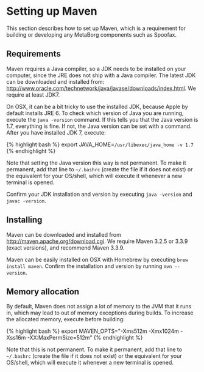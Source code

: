 # Setting up Maven

This section describes how to set up Maven, which is a requirement for building or developing any MetaBorg components such as Spoofax.

## Requirements

Maven requires a Java compiler, so a JDK needs to be installed on your computer, since the JRE does not ship with a Java compiler. The latest JDK can be downloaded and installed from: <http://www.oracle.com/technetwork/java/javase/downloads/index.html>. We require at least JDK7.

On OSX, it can be a bit tricky to use the installed JDK, because Apple by default installs JRE 6. To check which version of Java you are running, execute the `java -version` command. If this tells you that the Java version is 1.7, everything is fine. If not, the Java version can be set with a command. After you have installed JDK 7, execute:

{% highlight bash %}
export JAVA_HOME=`/usr/libexec/java_home -v 1.7`
{% endhighlight %}

Note that setting the Java version this way is not permanent. To make it permanent, add that line to `~/.bashrc` (create the file if it does not exist) or the equivalent for your OS/shell, which will execute it whenever a new terminal is opened.

Confirm your JDK installation and version by executing `java -version` and `javac -version`.

## Installing

Maven can be downloaded and installed from <http://maven.apache.org/download.cgi>. We require Maven 3.2.5 or 3.3.9 (exact versions), and recommend Maven 3.3.9.

Maven can be easily installed on OSX with Homebrew by executing `brew install maven`. Confirm the installation and version by running `mvn --version`.

## Memory allocation

By default, Maven does not assign a lot of memory to the JVM that it runs in, which may lead to out of memory exceptions during builds. To increase the allocated memory, execute before building:

{% highlight bash %}
export MAVEN_OPTS="-Xms512m -Xmx1024m -Xss16m -XX:MaxPermSize=512m"
{% endhighlight %}

Note that this is not permanent. To make it permanent, add that line to `~/.bashrc` (create the file if it does not exist) or the equivalent for your OS/shell, which will execute it whenever a new terminal is opened.
